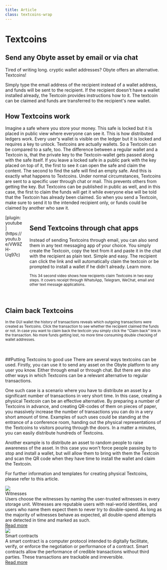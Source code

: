 ```yaml
---
title: Article
class: textcoins-wrap
---
```

# Textcoins
<div class="sub-text-block">
    <h2>Send any Obyte asset by email or via chat</h2>
    <div class="text-big">Tired of writing long. cryptic wallet addresses? Obyte offers an alternative. Textcoins!</div>
    <p>
        Simply type the email address of the recipient instead of a wallet address, and funds will be sent to the recipient. If the recipient doesn't have a wallet installed already, the Textcoin provides instructions how to it. The textcoin can be claimed and funds are transferred to the recipient's new wallet.
    </p>
</div>

## How Textcoins work
Imagine a safe where you store your money. This safe is locked but it is placed in public view where everyone can see it. This is how distributed ledgers work. Every user's wallet is visible on the ledger but it is locked and requires a key to unlock. Textcoins are actually wallets. So a Textcoin can be compared to a safe, too. The difference between a regular wallet and a Textcoin is, that the private key to the Textcoin-wallet gets passed along with the safe itself. If you leave a locked safe in a public park with the key placed on top of it, the first to see it can open the safe and claim the content. The second to find the safe will find an empty safe. And this is exactly what happens to Textcoins. Under normal circumstances, Textcoins are sent to a specific user through chat or mail. This prevents others from getting the key. But Textcoins can be published in public as well, and in this case, the first to claim the funds will get it while everyone else will be told that the Textcoin has already been claimed. So when you send a Textcoin, make sure to send it to the intended recipient only, or funds could be claimed by another who saw it.

<div class="columns">
    <div class="column col-7 col-sm-12">
        <div class="video-block">
            [plugin:youtube](https://youtu.be/VW9ZH-Uq97c)
        </div>
    </div>
    <div class="column col-5 col-sm-12">
        <div class="text-block">
            <h2>Send Textcoins through chat apps</h2>
            <p>Instead of sending Textcoins through email, you can also send them in any text messaging app of your choice. You simply create the Textcoin, copy the text from it and paste it in the chat with the recipient as plain text. Simple and easy. The recipient can click the link and will automatically claim the textcoin or be prompted to install a wallet if he didn't already. Learn more.</p>
            <small>This 34 second video shows how recipients claim Textcoins in two easy steps. It covers receipt through WhatsApp, Telegram, WeChat, email and other text message applications.</small>
        </div>
    </div>
</div>
<br>
<br>
<div class="columns">
    <div class="column col-6">
        <h2>Claim back Textcoins</h2>
        <small>In the GUI wallet the history of transactions reveals which outgoing transactions were created as Textcoins. Click the transaction to see whether the recipient claimed the funds or not. In case you want to claim back the textcoin you simply click the "Claim back" link in the transaction. No more funds getting lost, no more time consuming double checking of wallet addresses.</small>    
    </div>
</div>
<br><br>

##Putting Textcoins to good use
There are several ways textcoins can be used. Firstly, you can use it to send any asset on the Obyte platform to any user you know. Either through email or through chat. But there are also other ways in which Textcoins can be a relevant alternative to regular transactions.

One such case is a scenario where you have to distribute an asset by a significant number of transactions in very short time. In this case, creating a physical Textcoin can be an effective alternative. By preparing a number of Textcoins in advance, and creating QR-codes of them on pieces of paper, you massively increase the number of transactions you can do in a very short amount of time. Examples of such uses could be standing at the entrance of a conference room, handing out the physical representations of the Textcoins to visitors pouring through the doors. In a matter a minutes, you can easily distribute hundreds of Textcoins.

Another example is to distribute an asset to random people to raise awareness of the asset. In this case you won't force people passing by to stop and install a wallet, but will allow them to bring with them the Textcoin and scan the QR code when they have time to install the wallet and claim the Textcoin.

For further information and templates for creating physical Textcoins, please refer to this article.

<div class="article-list">
    <div class="article-block">
        <div class="img-block">
            <img src="/user/themes/obyte/assets/article-images/article-small1.png"/>
        </div>
        <div class="content-block">
            <div class="title">Witnesses</div>
            <div class="text">Users choose the witnesses by naming the user-trusted witnesses in every storage unit. Witnesses are reputable users with real-world identities, and users who name them expect them to never try to double-spend. As long as the majority of witnesses behave as expected, all double-spend attempts are detected in time and marked as such. </div>
            <a href="">Read more</a>
        </div>
    </div>
    <div class="article-block">
        <div class="img-block">
            <img src="/user/themes/obyte/assets/article-images/article-small2.png"/>
        </div>
        <div class="content-block">
            <div class="title">Smart contracts</div>
            <div class="text">A smart contract is a computer protocol intended to digitally facilitate, verify, or enforce the negotiation or performance of a contract. Smart contracts allow the performance of credible transactions without third parties. These transactions are trackable and irreversible.</div>
            <a href="">Read more</a>
        </div>
    </div>
</div>
